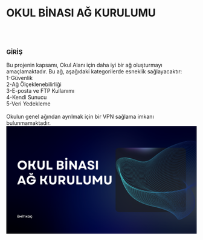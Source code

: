 <h1>OKUL BİNASI AĞ KURULUMU</h1>
<br><br>
<h3>GİRİŞ</h3>
Bu projenin kapsamı, Okul Alanı için daha
iyi bir ağ oluşturmayı amaçlamaktadır.
Bu ağ, aşağıdaki kategorilerde esneklik
sağlayacaktır: 

<br>
1-Güvenlik <br>
2-Ağ Ölçeklenebilirliği <br>
3-E-posta ve FTP Kullanımı <br>
4-Kendi Sunucu <br>
5-Veri Yedekleme <br> <br>
Okulun genel ağından ayrılmak için bir
VPN sağlama imkanı bulunmamaktadır.

<img src=https://github.com/umitkoc0/Network-Design-for-School/blob/main/Readme/1.png>
